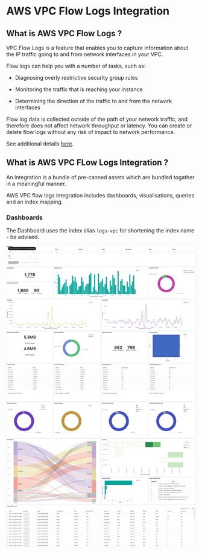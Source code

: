 # AWS VPC Flow Logs Integration

## What is AWS VPC Flow Logs ?
VPC Flow Logs is a feature that enables you to capture information about the IP traffic going to and from network interfaces in your VPC.

Flow logs can help you with a number of tasks, such as:

* Diagnosing overly restrictive security group rules

* Monitoring the traffic that is reaching your instance

* Determining the direction of the traffic to and from the network interfaces

Flow log data is collected outside of the path of your network traffic, and therefore does not affect network throughput or latency. You can create or delete flow logs without any risk of impact to network performance.

See additional details [here](https://docs.aws.amazon.com/vpc/latest/userguide/flow-logs.html).

## What is AWS VPC FLow Logs Integration ?
An integration is a bundle of pre-canned assets which are bundled togather in a meaningful manner.

AWS VPC flow logs integration includes dashboards, visualisations, queries and an index mapping.

### Dashboards
The Dashboard uses the index alias `logs-vpc` for shortening the index name - be advised.

![](../static/dashboard1.png)
